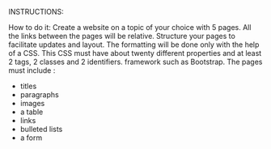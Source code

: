 INSTRUCTIONS:

How to do it:
Create a website on a topic of your choice with 5 pages.
All the links between the pages will be relative.
Structure your pages to facilitate updates and layout.
The formatting will be done only with the help of a CSS. This CSS must have about twenty different properties
and at least 2 tags, 2 classes and 2 identifiers.
framework such as Bootstrap.
The pages must include :
- titles
- paragraphs
- images
- a table
- links
- bulleted lists
- a form
